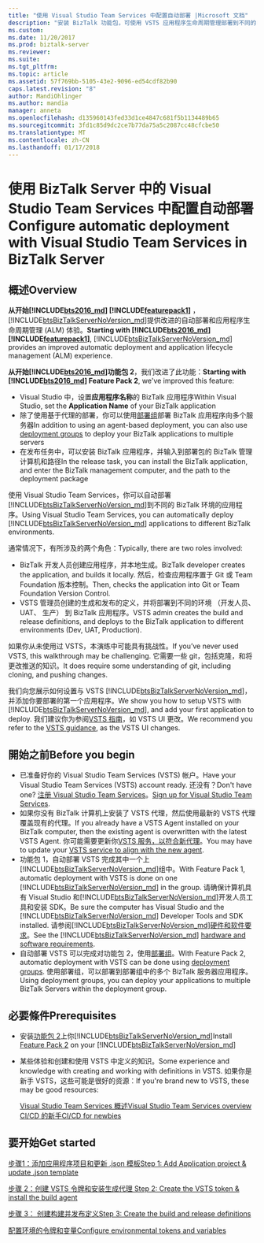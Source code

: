 ```yaml
---
title: "使用 Visual Studio Team Services 中配置自动部署 |Microsoft 文档"
description: "安装 BizTalk 功能包，可使用 VSTS 应用程序生命周期管理部署到不同的 BizTalk 环境应用程序"
ms.custom: 
ms.date: 11/20/2017
ms.prod: biztalk-server
ms.reviewer: 
ms.suite: 
ms.tgt_pltfrm: 
ms.topic: article
ms.assetid: 57f769bb-5105-43e2-9096-ed54cdf82b90
caps.latest.revision: "8"
author: MandiOhlinger
ms.author: mandia
manager: anneta
ms.openlocfilehash: d135960143fed33d1ce4847c681f5b1134489b65
ms.sourcegitcommit: 3fd1c85d9dc2ce7b77da75a5c2087cc48cfcbe50
ms.translationtype: MT
ms.contentlocale: zh-CN
ms.lasthandoff: 01/17/2018
---
```

# <a name="configure-automatic-deployment-with-visual-studio-team-services-in-biztalk-server"></a><span data-ttu-id="9a720-103">使用 BizTalk Server 中的 Visual Studio Team Services 中配置自动部署</span><span class="sxs-lookup"><span data-stu-id="9a720-103">Configure automatic deployment with Visual Studio Team Services in BizTalk Server</span></span>

## <a name="overview"></a><span data-ttu-id="9a720-104">概述</span><span class="sxs-lookup"><span data-stu-id="9a720-104">Overview</span></span>

<span data-ttu-id="9a720-105">**从开始[!INCLUDE[bts2016_md](../includes/bts2016-md.md)] [!INCLUDE[featurepack1](../includes/featurepack1.md)]** ，[!INCLUDE[btsBizTalkServerNoVersion_md](../includes/btsbiztalkservernoversion-md.md)]提供改进的自动部署和应用程序生命周期管理 (ALM) 体验。</span><span class="sxs-lookup"><span data-stu-id="9a720-105">**Starting with [!INCLUDE[bts2016_md](../includes/bts2016-md.md)] [!INCLUDE[featurepack1](../includes/featurepack1.md)]**, [!INCLUDE[btsBizTalkServerNoVersion_md](../includes/btsbiztalkservernoversion-md.md)] provides an improved automatic deployment and application lifecycle management (ALM) experience.</span></span> 

<span data-ttu-id="9a720-106">**从开始[!INCLUDE[bts2016_md](../includes/bts2016-md.md)]功能包 2**，我们改进了此功能：</span><span class="sxs-lookup"><span data-stu-id="9a720-106">**Starting with [!INCLUDE[bts2016_md](../includes/bts2016-md.md)] Feature Pack 2**, we've improved this feature:</span></span>

* <span data-ttu-id="9a720-107">Visual Studio 中，设置**应用程序名称**的 BizTalk 应用程序</span><span class="sxs-lookup"><span data-stu-id="9a720-107">Within Visual Studio, set the **Application Name** of your BizTalk application</span></span>
* <span data-ttu-id="9a720-108">除了使用基于代理的部署，你可以使用[部署组](https://docs.microsoft.com/vsts/build-release/concepts/definitions/release/deployment-groups/index)部署 BizTalk 应用程序向多个服务器</span><span class="sxs-lookup"><span data-stu-id="9a720-108">In addition to using an agent-based deployment, you can also use [deployment groups](https://docs.microsoft.com/vsts/build-release/concepts/definitions/release/deployment-groups/index) to deploy your BizTalk applications to multiple servers</span></span>
* <span data-ttu-id="9a720-109">在发布任务中，可以安装 BizTalk 应用程序，并输入到部署包的 BizTalk 管理计算机和路径</span><span class="sxs-lookup"><span data-stu-id="9a720-109">In the release task, you can install the BizTalk application, and enter the BizTalk management computer, and the path to the deployment package</span></span>

<span data-ttu-id="9a720-110">使用 Visual Studio Team Services，你可以自动部署[!INCLUDE[btsBizTalkServerNoVersion_md](../includes/btsbiztalkservernoversion-md.md)]到不同的 BizTalk 环境的应用程序。</span><span class="sxs-lookup"><span data-stu-id="9a720-110">Using Visual Studio Team Services, you can automatically deploy [!INCLUDE[btsBizTalkServerNoVersion_md](../includes/btsbiztalkservernoversion-md.md)] applications to different BizTalk environments.</span></span> 

<span data-ttu-id="9a720-111">通常情况下，有所涉及的两个角色：</span><span class="sxs-lookup"><span data-stu-id="9a720-111">Typically, there are two roles involved:</span></span>

- <span data-ttu-id="9a720-112">BizTalk 开发人员创建应用程序，并本地生成。</span><span class="sxs-lookup"><span data-stu-id="9a720-112">BizTalk developer creates the application, and builds it locally.</span></span> <span data-ttu-id="9a720-113">然后，检查应用程序置于 Git 或 Team Foundation 版本控制。</span><span class="sxs-lookup"><span data-stu-id="9a720-113">Then, checks the application into Git or Team Foundation Version Control.</span></span>
- <span data-ttu-id="9a720-114">VSTS 管理员创建的生成和发布的定义，并将部署到不同的环境 （开发人员、 UAT、 生产） 到 BizTalk 应用程序。</span><span class="sxs-lookup"><span data-stu-id="9a720-114">VSTS admin creates the build and release definitions, and deploys to the BizTalk application to different environments (Dev, UAT, Production).</span></span>

<span data-ttu-id="9a720-115">如果你从未使用过 VSTS，本演练中可能具有挑战性。</span><span class="sxs-lookup"><span data-stu-id="9a720-115">If you’ve never used VSTS, this walkthrough may be challenging.</span></span> <span data-ttu-id="9a720-116">它需要一些 git，包括克隆，和将更改推送的知识。</span><span class="sxs-lookup"><span data-stu-id="9a720-116">It does require some understanding of git, including cloning, and pushing changes.</span></span> 

<span data-ttu-id="9a720-117">我们向您展示如何设置与 VSTS [!INCLUDE[btsBizTalkServerNoVersion_md](../includes/btsbiztalkservernoversion-md.md)]，并添加你要部署的第一个应用程序。</span><span class="sxs-lookup"><span data-stu-id="9a720-117">We show you how to setup VSTS with [!INCLUDE[btsBizTalkServerNoVersion_md](../includes/btsbiztalkservernoversion-md.md)], and add your first application to deploy.</span></span> <span data-ttu-id="9a720-118">我们建议你为参阅[VSTS 指南](https://docs.microsoft.com/vsts/user-guide/)，如 VSTS UI 更改。</span><span class="sxs-lookup"><span data-stu-id="9a720-118">We recommend you refer to the [VSTS guidance](https://docs.microsoft.com/vsts/user-guide/), as the VSTS UI changes.</span></span> 

## <a name="before-you-begin"></a><span data-ttu-id="9a720-119">開始之前</span><span class="sxs-lookup"><span data-stu-id="9a720-119">Before you begin</span></span>

* <span data-ttu-id="9a720-120">已准备好你的 Visual Studio Team Services (VSTS) 帐户。</span><span class="sxs-lookup"><span data-stu-id="9a720-120">Have your Visual Studio Team Services (VSTS) account ready.</span></span> <span data-ttu-id="9a720-121">还没有？</span><span class="sxs-lookup"><span data-stu-id="9a720-121">Don't have one?</span></span> <span data-ttu-id="9a720-122">[注册 Visual Studio Team Services](https://www.visualstudio.com/docs/setup-admin/team-services/sign-up-for-visual-studio-team-services)。</span><span class="sxs-lookup"><span data-stu-id="9a720-122">[Sign up for Visual Studio Team Services](https://www.visualstudio.com/docs/setup-admin/team-services/sign-up-for-visual-studio-team-services).</span></span>
* <span data-ttu-id="9a720-123">如果你没有 BizTalk 计算机上安装了 VSTS 代理，然后使用最新的 VSTS 代理覆盖现有的代理。</span><span class="sxs-lookup"><span data-stu-id="9a720-123">If you already have a VSTS Agent installed on your BizTalk computer, then the existing agent is overwritten with the latest VSTS Agent.</span></span> <span data-ttu-id="9a720-124">你可能需要更新你[VSTS 服务，以符合新代理](https://www.visualstudio.com/docs/build/actions/agents/v2-windows#replace-an-agent)。</span><span class="sxs-lookup"><span data-stu-id="9a720-124">You may have to update your [VSTS service to align with the new agent](https://www.visualstudio.com/docs/build/actions/agents/v2-windows#replace-an-agent).</span></span>
* <span data-ttu-id="9a720-125">功能包 1，自动部署 VSTS 完成其中一个上[!INCLUDE[btsBizTalkServerNoVersion_md](../includes/btsbiztalkservernoversion-md.md)]组中。</span><span class="sxs-lookup"><span data-stu-id="9a720-125">With Feature Pack 1, automatic deployment with VSTS is done on one [!INCLUDE[btsBizTalkServerNoVersion_md](../includes/btsbiztalkservernoversion-md.md)] in the group.</span></span> <span data-ttu-id="9a720-126">请确保计算机具有 Visual Studio 和[!INCLUDE[btsBizTalkServerNoVersion_md](../includes/btsbiztalkservernoversion-md.md)]开发人员工具和安装 SDK。</span><span class="sxs-lookup"><span data-stu-id="9a720-126">Be sure the computer has Visual Studio and the [!INCLUDE[btsBizTalkServerNoVersion_md](../includes/btsbiztalkservernoversion-md.md)] Developer Tools and SDK installed.</span></span> <span data-ttu-id="9a720-127">请参阅[!INCLUDE[btsBizTalkServerNoVersion_md](../includes/btsbiztalkservernoversion-md.md)][硬件和软件要求](../install-and-config-guides/hardware-and-software-requirements-for-biztalk-server-2016.md)。</span><span class="sxs-lookup"><span data-stu-id="9a720-127">See the [!INCLUDE[btsBizTalkServerNoVersion_md](../includes/btsbiztalkservernoversion-md.md)] [hardware and software requirements](../install-and-config-guides/hardware-and-software-requirements-for-biztalk-server-2016.md).</span></span>
* <span data-ttu-id="9a720-128">自动部署 VSTS 可以完成对功能包 2，使用[部署组](https://docs.microsoft.com/vsts/build-release/concepts/definitions/release/deployment-groups/howto-deployment-groups)。</span><span class="sxs-lookup"><span data-stu-id="9a720-128">With Feature Pack 2, automatic deployment with VSTS can be done using [deployment groups](https://docs.microsoft.com/vsts/build-release/concepts/definitions/release/deployment-groups/howto-deployment-groups).</span></span> <span data-ttu-id="9a720-129">使用部署组，可以部署到部署组中的多个 BizTalk 服务器应用程序。</span><span class="sxs-lookup"><span data-stu-id="9a720-129">Using deployment groups, you can deploy your applications to multiple BizTalk Servers within the deployment group.</span></span>

## <a name="prerequisites"></a><span data-ttu-id="9a720-130">必要條件</span><span class="sxs-lookup"><span data-stu-id="9a720-130">Prerequisites</span></span>

* <span data-ttu-id="9a720-131">安装[功能包 2](https://aka.ms/bts2016fp2)上你[!INCLUDE[btsBizTalkServerNoVersion_md](../includes/btsbiztalkservernoversion-md.md)]</span><span class="sxs-lookup"><span data-stu-id="9a720-131">Install [Feature Pack 2](https://aka.ms/bts2016fp2) on your [!INCLUDE[btsBizTalkServerNoVersion_md](../includes/btsbiztalkservernoversion-md.md)]</span></span>
* <span data-ttu-id="9a720-132">某些体验和创建和使用 VSTS 中定义的知识。</span><span class="sxs-lookup"><span data-stu-id="9a720-132">Some experience and knowledge with creating and working with definitions in VSTS.</span></span> <span data-ttu-id="9a720-133">如果你是新手 VSTS，这些可能是很好的资源︰</span><span class="sxs-lookup"><span data-stu-id="9a720-133">If you're brand new to VSTS, these may be good resources:</span></span> 

  [<span data-ttu-id="9a720-134">Visual Studio Team Services 概述</span><span class="sxs-lookup"><span data-stu-id="9a720-134">Visual Studio Team Services overview</span></span>](https://www.visualstudio.com/docs/overview)  
  [<span data-ttu-id="9a720-135">CI/CD 的新手</span><span class="sxs-lookup"><span data-stu-id="9a720-135">CI/CD for newbies</span></span>](https://www.visualstudio.com/docs/build/get-started/ci-cd-part-1)

## <a name="get-started"></a><span data-ttu-id="9a720-136">要开始</span><span class="sxs-lookup"><span data-stu-id="9a720-136">Get started</span></span>
[<span data-ttu-id="9a720-137">步骤1：添加应用程序项目和更新 .json 模板</span><span class="sxs-lookup"><span data-stu-id="9a720-137">Step 1: Add Application project & update .json template</span></span>](feature-pack-add-application-project.md)  

[<span data-ttu-id="9a720-138">步骤 2：创建 VSTS 令牌和安装生成代理 </span><span class="sxs-lookup"><span data-stu-id="9a720-138">Step 2: Create the VSTS token & install the build agent</span></span>](feature-pack-create-vsts-token.md)

[<span data-ttu-id="9a720-139">步骤 3： 创建构建并发布定义</span><span class="sxs-lookup"><span data-stu-id="9a720-139">Step 3: Create the build and release definitions</span></span>](feature-pack-add-build-release-definitions.md)

[<span data-ttu-id="9a720-140">配置环境的令牌和变量</span><span class="sxs-lookup"><span data-stu-id="9a720-140">Configure environmental tokens and variables</span></span>](configure-environmental-tokens-and-variables-for-automatic-deployment.md)